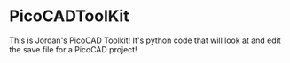 # PicoCADToolKit
This is Jordan's PicoCAD Toolkit! It's python code that will look at and edit the save file for a PicoCAD project!

